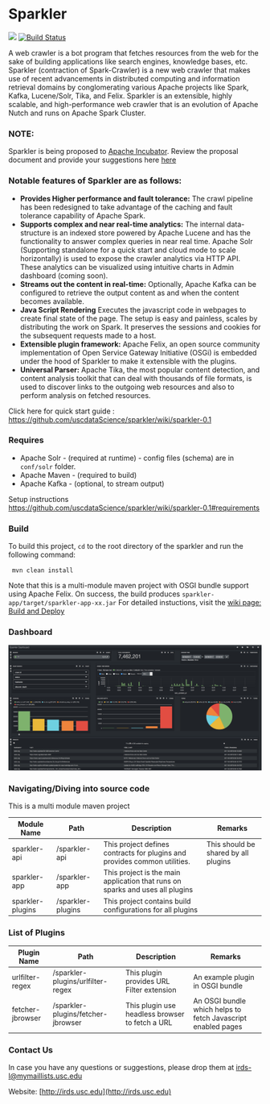 

# Sparkler

<a href="https://uscdatascience.slack.com/messages/sparkler/"><img height="24px" src="https://cdn.worldvectorlogo.com/logos/slack.svg"></a>
[![Build Status](https://travis-ci.org/USCDataScience/sparkler.svg?branch=master)](https://travis-ci.org/USCDataScience/sparkler)

A web crawler is a bot program that fetches resources from the web for the sake of building applications like search engines, knowledge bases, etc. Sparkler (contraction of Spark-Crawler) is a new web crawler that makes use of recent advancements in distributed computing and information retrieval domains by conglomerating various Apache projects like Spark, Kafka, Lucene/Solr, Tika, and Felix. Sparkler is an extensible, highly scalable, and high-performance web crawler that is an evolution of Apache Nutch and runs on Apache Spark Cluster.

### NOTE:
Sparkler is being proposed to [Apache Incubator](http://incubator.apache.org/). Review the proposal document and provide your suggestions here [here](https://docs.google.com/document/d/1SU0YESlY5JViA9ezCSPr_SSF9e9VuvyFRICupGlfUKs/edit?usp=sharing)

### Notable features of Sparkler are as follows:

* **Provides Higher performance and fault tolerance:** The crawl pipeline has been redesigned to take advantage of the caching and fault tolerance capability of Apache Spark.
* **Supports complex and near real-time analytics:** The internal data-structure is an indexed store powered by Apache Lucene and has the functionality to answer complex queries in near real time. Apache Solr (Supporting standalone for a quick start and cloud mode to scale horizontally) is used to expose the crawler analytics via HTTP API. These analytics can be visualized using intuitive charts in Admin dashboard (coming soon).
* **Streams out the content in real-time:** Optionally, Apache Kafka can be configured to retrieve the output content as and when the content becomes available.
* **Java Script Rendering** Executes the javascript code in webpages to create final state of the page. The setup is easy and painless, scales by distributing the work on Spark. It preserves the sessions and cookies for the subsequent requests made to a host.
* **Extensible plugin framework:** Apache Felix, an open source community implementation of Open Service Gateway Initiative (OSGi) is embedded under the hood of Sparkler to make it extensible with the plugins.
* **Universal Parser:** Apache Tika, the most popular content detection, and content analysis toolkit that can deal with thousands of file formats, is used to discover links to the outgoing web resources and also to perform analysis on fetched resources.


Click here for quick start guide : https://github.com/uscdataScience/sparkler/wiki/sparkler-0.1

### Requires
  * Apache Solr - (required at runtime) - config files (schema) are in `conf/solr` folder.
  * Apache Maven - (required to build)
  * Apache Kafka - (optional, to stream output)

Setup instructions https://github.com/uscdataScience/sparkler/wiki/sparkler-0.1#requirements

### Build
 To build this project, `cd` to the root directory of the sparkler and run the following command:

     mvn clean install

 Note that this is a multi-module maven project with OSGI bundle support using Apache Felix.
 On success, the build produces `sparkler-app/target/sparkler-app-xx.jar`
 For detailed instuctions, visit the [wiki page: Build and Deploy](https://github.com/USCDataScience/sparkler/wiki/Build-and-Deploy)

### Dashboard
![](docs/Sparkler-Dashboard.png)


### Navigating/Diving into source code
This is a multi module maven project


| Module Name| Path | Description | Remarks |
|---------    |-------|----|----|
|sparkler-api | /sparkler-api | This project defines contracts for plugins and provides common utilities. | This should be shared by all plugins |
|sparkler-app | /sparkler-app  | This project is the main application that runs on sparks and uses all plugins | |
|sparkler-plugins | /sparkler-plugins | This project contains build configurations for all plugins  | |


### List of Plugins

| Plugin Name| Path | Description | Remarks |
|---------    |-------|----|----|
|urlfilter-regex | /sparkler-plugins/urlfilter-regex | This plugin provides URL Filter extension | An example plugin in OSGI bundle |
|fetcher-jbrowser | /sparkler-plugins/fetcher-jbrowser | This plugin use headless browser to fetch a URL | An OSGI bundle which helps to fetch Javascript enabled pages |


### Contact Us

In case you have any questions or suggestions, please drop them at [irds-l@mymaillists.usc.edu](mailto:irds-l@mymaillists.usc.edu)

Website: [http://irds.usc.edu](http://irds.usc.edu)
